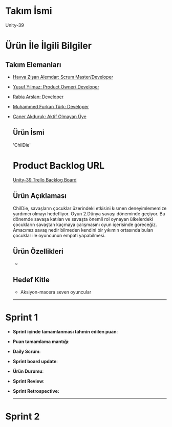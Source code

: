 # **Takım İsmi**

Unity-39

# Ürün İle İlgili Bilgiler

## Takım Elemanları
- [Havva Zişan Alemdar: Scrum Master/Developer](https://github.com/havvazisan)
- [Yusuf Yılmaz: Product Owner/ Developer](https://github.com/yu5ufyilmaz)
- [Rabia Arslan: Developer](https://github.com/feyklave)
- [Muhammed Furkan Türk: Developer](https://github.com/mfurkanturk)
- [Caner Akduruk: Aktif Olmayan Üye](https://github.com/canerakduruk)

  ## Ürün İsmi
  
  'ChilDie'

  # Product Backlog URL
  [Unity-39 Trello Backlog Board](https://trello.com/invite/b/FKLnXL2d/ATTI19b65d1241db6006bacb416f599acd581778D70D/unity-39)

  ## Ürün Açıklaması

  ChilDie, savaşların çocuklar üzerindeki etkisini kısmen deneyimlememize yardımcı olmayı hedefliyor. Oyun 2.Dünya savaşı döneminde geçiyor. Bu dönemde savaşa katılan ve savaşta önemli rol oynayan ülkelerdeki çocukların savaştan kaçmaya çalışmasını oyun içerisinde göreceğiz. Amacımız savaş nedir bilmeden kendini bir yıkımın ortasında bulan çocuklar ile oyuncunun empati yapabilmesi. 

  ## Ürün Özellikleri

  - 
  

  ## Hedef Kitle

   - Aksiyon-macera seven oyuncular

  ---

# Sprint 1

  - **Sprint içinde tamamlanması tahmin edilen puan**:

  -  **Puan tamamlama mantığı**:

  -  **Daily Scrum**:

  -  **Sprint board update**:

  -   **Ürün Durumu**:

  -   **Sprint Review**:

  -   **Sprint Retrospective:**
    

       ---

# Sprint 2
      
  
  
